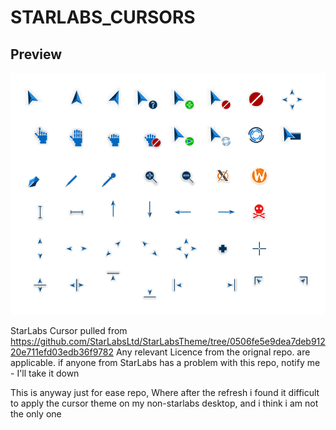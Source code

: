 # STARLABS_CURSORS
## Preview
![Preview](cursors.svg)

StarLabs Cursor pulled from https://github.com/StarLabsLtd/StarLabsTheme/tree/0506fe5e9dea7deb91220e711efd03edb36f9782
Any relevant Licence from the orignal repo. are applicable.
if anyone from StarLabs has a problem with this repo, notify me - I'll take it down

This is anyway just for ease repo, Where after the refresh i found it difficult to apply the cursor theme on my non-starlabs desktop, and i think i am not the only one
